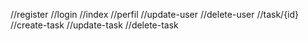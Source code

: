 //register
//login
//index
//perfil
//update-user
//delete-user
//task/{id}
//create-task
//update-task
//delete-task
